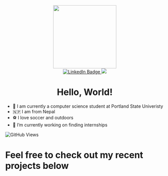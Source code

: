 <div id= "header" align="center">
<img src= "https://media.giphy.com/media/2IudUHdI075HL02Pkk/giphy.gif?cid=ecf05e47xyvkaom20v8xxz154m0hlrjt5yf2xmuhp8rwu8s8&ep=v1_gifs_search&rid=giphy.gif&ct=g" width="200"/>
</div>
<div id="badges" align="center">
  <a href="https://www.linkedin.com/in/realamritthapa/">
    <img src="https://img.shields.io/badge/LinkedIn-blue?style=for-the-badge&logo=linkedin&logoColor=white" alt="LinkedIn Badge"/>
  </a>
  <a href="mailto:amritthapa1460@gmail.com">
    <img src = "https://img.shields.io/badge/Gmail-D14836?style=for-the-badge&logo=gmail&logoColor=white"/>
  </a>
</div>

<h1 align="center" >Hello, World!</h1>




- 🌲 I am currently a computer science student at Portland State Univeristy
- 🇳🇵 I am from Nepal
- ⚽️ I love soccer and outdoors
- 🔭 I’m currently working on finding internships 

![GitHub Views](https://komarev.com/ghpvc/?username=realamritthapa)

<h1>Feel free to check out my recent projects below </h1>



